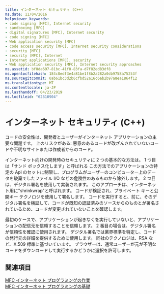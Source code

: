 ```yaml
---
title: インターネット セキュリティ (C++)
ms.date: 11/04/2016
helpviewer_keywords:
- code signing [MFC], Internet security
- sandboxing [MFC]
- digital signatures [MFC], Internet security
- code signing [MFC]
- Web application security [MFC]
- code access security [MFC], Internet security considerations
- security [MFC]
- security [MFC], Internet
- Internet applications [MFC], security
- Web application security [MFC], Internet security approaches
ms.assetid: bf0da697-81bc-41f0-83fa-d7f82ed83df8
ms.openlocfilehash: 184c8edf3e4a81be1f8b2a282a0db9758a75253f
ms.sourcegitcommit: 0ab61bc3d2b6cfbd52a16c6ab2b97a8ea1864f12
ms.translationtype: MT
ms.contentlocale: ja-JP
ms.lasthandoff: 04/23/2019
ms.locfileid: "62310904"
---
```

# <a name="internet-security-c"></a>インターネット セキュリティ (C++)

コードの安全性は、開発者とユーザーがインターネット アプリケーションの主要な問題です。 上のリスクがある: 悪意のあるコードが改ざんされていないコードや不明なサイトまたは作成者からのコード。

インターネット向けの開発時のセキュリティに 2 つの基本的な方法は。 1 つ目は「サンド ボックス化します」と呼ばれる この方法でのアプリケーションの特定の Api のセットに制限し、プログラムがユーザーのコンピューター上のデータを破棄でしたファイル I/O などの危険性のあるものから除外します。 2 つ目は、デジタル署名を使用して実装されます。 このアプローチは、インターネット用に"shrinkwrap"と呼ばれます。 コードが検証され、プライベート キーと公開キー テクノロジを使用して署名します。 コードを実行すると、前に、そのデジタル署名を検証して、コードが既知の認証済みのソースからのものとが署名されているため、コードが変更されていないことを確認します。

最初のケースで、アプリケーションが起きなくを実行していないと、アプリケーションの配信元を信頼することを信頼します。 2 番目の場合は、デジタル署名が信頼性を確認に使用されます。 デジタル署名では業界標準を特定し、コードの発行元の詳細を提供するために使用します。 同社のテクノロジは、RSA など、X.509 標準に基づいています。 ブラウザーは、通常ユーザーが元が不明なコードをダウンロードして実行するかどうかに選択を許可します。

## <a name="see-also"></a>関連項目

[MFC インターネット プログラミングの作業](../mfc/mfc-internet-programming-tasks.md)<br/>
[MFC インターネット プログラミングの基礎](../mfc/mfc-internet-programming-basics.md)
